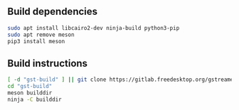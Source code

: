 ## Build dependencies

```bash
sudo apt install libcairo2-dev ninja-build python3-pip
sudo apt remove meson
pip3 install meson
```

## Build instructions

```bash
[ -d "gst-build" ] || git clone https://gitlab.freedesktop.org/gstreamer/gst-build.git
cd "gst-build"
meson builddir
ninja -C builddir
```
